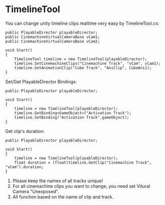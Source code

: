 # TimelineTool

You can change unity timeline clips realtime very easy by TimelineTool.cs:
```
public PlayableDirector playableDirector;
public CinemachineVirtualCameraBase vCam1;
public CinemachineVirtualCameraBase vCam2;
    
void Start()
{
    TimelineTool timeline = new TimelineTool(playableDirector);
    timeline.SetCinemachineClips("Cinemachine Track", "vCam", vCam1);
    timeline.SetAnimationClip("Cube Track", "AniClip", CubeAni1);
}
```

Set/Get PlayableDirector Bindings:
```
public PlayableDirector playableDirector;

void Start()
{
    timeline = new TimelineTool(playableDirector);
    timeline.GetBinding<GameObject>("Activation Track");
    timeline.SetBinding("Activation Track",gameObject);
}
```

Get clip's duration:
```
public PlayableDirector playableDirector;

void Start()
{
    timeline = new TimelineTool(playableDirector);
    float duration = (float)timeline.GetClip("Cinemachine Track", "vCam").duration;
}
```

1. Please keep the names of all tracks unique!
2. For all cinemachine clips you want to change, you need set Vitural Camera "Unexposed".
3. All function based on the name of clip and track.
